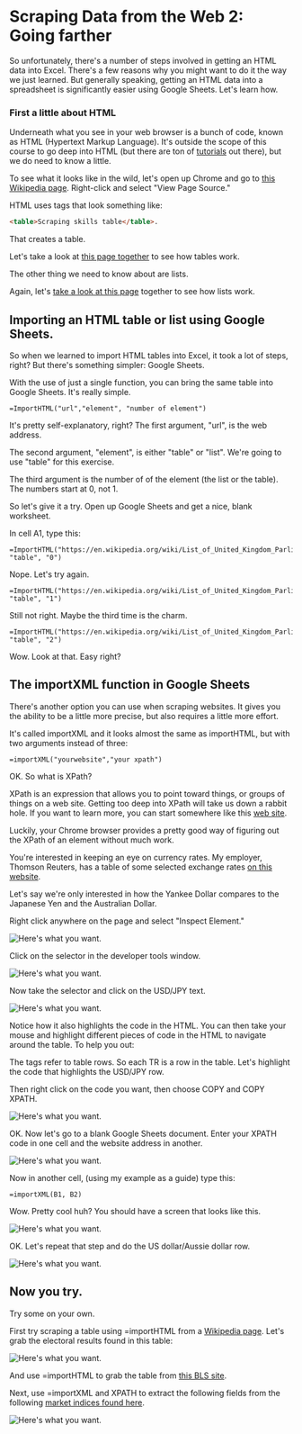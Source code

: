 # Scraping Data from the Web 2: Going farther

So unfortunately, there's a number of steps involved in getting an HTML data into Excel. There's a few reasons why you might want to do it the way we just learned. But generally speaking, getting an HTML data into a spreadsheet is significantly easier using Google Sheets. Let's learn how. 

### First a little about HTML

Underneath what you see in your web browser is a bunch of code, known as HTML (Hypertext Markup Language). It's outside the scope of this course to go deep into HTML (but there are ton of [tutorials](https://www.w3schools.com/html/) out there), but we do need to know a little.

To see what it looks like in the wild, let's open up Chrome and go to [this Wikipedia page](https://en.wikipedia.org/wiki/List_of_United_Kingdom_Parliament_constituencies). Right-click and select "View Page Source."

HTML uses tags that look something like:

```HTML
<table>Scraping skills table</table>.
```

That creates a table. 

Let's take a look at [this page together](https://www.w3schools.com/html/html_tables.asp) to see how tables work. 

The other thing we need to know about are lists. 

Again, let's [take a look at this page](https://www.w3schools.com/html/html_lists.asp) together to see how lists work. 


## Importing an HTML table or list using Google Sheets. 

So when we learned to import HTML tables into Excel, it took a lot of steps, right? But there's something simpler: Google Sheets. 

With the use of just a single function, you can bring the same table into Google Sheets. It's really simple. 

```
=ImportHTML("url","element", "number of element")
```

It's pretty self-explanatory, right? The first argument, "url", is the web address. 

The second argument, "element", is either "table" or "list". We're going to use "table" for this exercise.

The third argument is the number of of the element (the list or the table). The numbers start at 0, not 1.  

So let's give it a try. Open up Google Sheets and get a nice, blank worksheet. 

In cell A1, type this:

```
=ImportHTML("https://en.wikipedia.org/wiki/List_of_United_Kingdom_Parliament_constituencies", "table", "0")
```

Nope. Let's try again. 

```
=ImportHTML("https://en.wikipedia.org/wiki/List_of_United_Kingdom_Parliament_constituencies", "table", "1")
```

Still not right. Maybe the third time is the charm. 

```
=ImportHTML("https://en.wikipedia.org/wiki/List_of_United_Kingdom_Parliament_constituencies", "table", "2")
```

Wow. Look at that. Easy right?



## The importXML function in Google Sheets

There's another option you can use when scraping websites. It gives you the ability to be a little more precise, but also requires a little more effort. 

It's called importXML and it looks almost the same as importHTML, but with two arguments instead of three:

```
=importXML("yourwebsite","your xpath")
```

OK. So what is XPath?

XPath is an expression that allows you to point toward things, or groups of things on a web site. Getting too deep into XPath will take us down a rabbit hole. If you want to learn more, you can start somewhere like this [web site](https://www.webperformance.com/load-testing-tools/blog/real-browser-manual/building-a-testcase/how-locate-element-the-page/xpath-locator-examples/).

Luckily, your Chrome browser provides a pretty good way of figuring out the XPath of an element without much work. 

You're interested in keeping an eye on currency rates. My employer, Thomson Reuters, has a table of some selected exchange rates [on this website](http://www.reuters.com/finance/currencies).

Let's say we're only interested in how the Yankee Dollar compares to the Japanese Yen and the Australian Dollar.

Right click anywhere on the page and select "Inspect Element."



![Here's what you want.](../master/scraping7.jpg)



Click on the selector in the developer tools window. 



![Here's what you want.](../master/scraping8.jpg)



Now take the selector and click on the USD/JPY text. 



![Here's what you want.](../master/scraping9.jpg)



Notice how it also highlights the code in the HTML. You can then take your mouse and highlight different pieces of code in the HTML to navigate around the table. To help you out:

The <TR> tags refer to table rows. So each TR is a row in the table. Let's highlight the <TR> code that highlights the USD/JPY row. 

Then right click on the <TR> code you want, then choose COPY and COPY XPATH. 



![Here's what you want.](../master/scraping10.jpg)



OK. Now let's go to a blank Google Sheets document. Enter your XPATH code in one cell and the website address in another. 



![Here's what you want.](../master/scraping11.jpg)



Now in another cell, (using my example as a guide) type this: 

```
=importXML(B1, B2)
```

Wow. Pretty cool huh? You should have a screen that looks like this. 


![Here's what you want.](../master/scraping12.jpg)


OK. Let's repeat that step and do the US dollar/Aussie dollar row. 


![Here's what you want.](../master/scraping13.jpg)



## Now you try. 

Try some on your own. 

First try scraping a table using =importHTML from a [Wikipedia page](https://en.wikipedia.org/wiki/United_States_presidential_election,_2016). Let's grab the electoral results found in this table: 


![Here's what you want.](../master/scraping14.jpg)


And use =importHTML to grab the table from [this BLS site](https://www.bls.gov/news.release/archives/metro_05312017.htm). 

Next, use =importXML and XPATH to extract the following fields from the following [market indices found here](http://www.reuters.com/finance/markets/us). 

![Here's what you want.](../master/scraping15.jpg)

